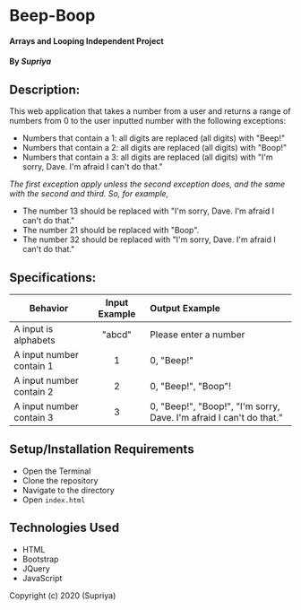 # **Beep-Boop**

#### Arrays and Looping Independent Project

#### By _**Supriya**_

## Description:

This web application that takes a number from a user and returns a range of numbers from 0 to the user inputted number with the following exceptions:

- Numbers that contain a 1: all digits are replaced (all digits) with "Beep!"
- Numbers that contain a 2: all digits are replaced (all digits) with "Boop!"
- Numbers that contain a 3: all digits are replaced (all digits) with "I'm sorry, Dave. I'm afraid I can't do that."

_The first exception apply unless the second exception does, and the same with the second and third. So, for example,_

- The number 13 should be replaced with "I'm sorry, Dave. I'm afraid I can't do that."
- The number 21 should be replaced with "Boop".
- The number 32 should be replaced with "I'm sorry, Dave. I'm afraid I can't do that."

## Specifications:

| Behavior                 | Input Example | Output Example                                                      |
| ------------------------ | :-----------: | :------------------------------------------------------------------ |
| A input is alphabets     |    "abcd"     | Please enter a number                                               |
| A input number contain 1 |       1       | 0, "Beep!"                                                          |
| A input number contain 2 |       2       | 0, "Beep!", "Boop"!                                                 |
| A input number contain 3 |       3       | 0, "Beep!", "Boop!", "I'm sorry, Dave. I'm afraid I can't do that." |

## Setup/Installation Requirements

- Open the Terminal
- Clone the repository
- Navigate to the directory
- Open `index.html`

## Technologies Used

- HTML
- Bootstrap
- JQuery
- JavaScript

Copyright (c) 2020 (Supriya)
